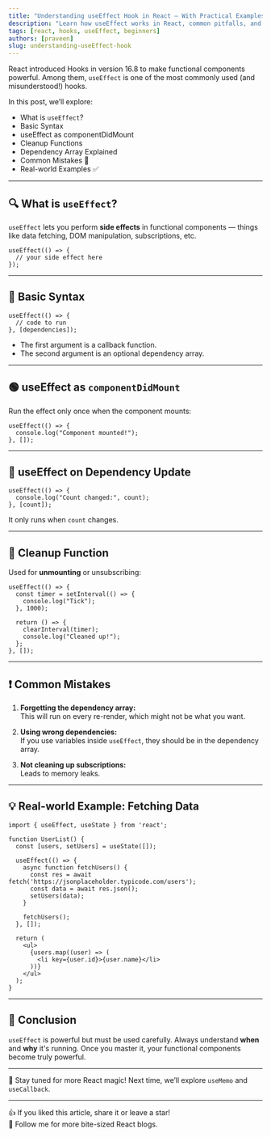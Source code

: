 ```yaml
---
title: "Understanding useEffect Hook in React — With Practical Examples 🚀"
description: "Learn how useEffect works in React, common pitfalls, and how to use it like a pro with real-world examples."
tags: [react, hooks, useEffect, beginners]
authors: [praveen]
slug: understanding-useEffect-hook
---
```


React introduced Hooks in version 16.8 to make functional components powerful. Among them, `useEffect` is one of the most commonly used (and misunderstood!) hooks.

<!-- truncate -->

In this post, we’ll explore:

- What is `useEffect`?
- Basic Syntax
- useEffect as componentDidMount
- Cleanup Functions
- Dependency Array Explained
- Common Mistakes 🚫
- Real-world Examples ✅

---

## 🔍 What is `useEffect`?

`useEffect` lets you perform **side effects** in functional components — things like data fetching, DOM manipulation, subscriptions, etc.

```tsx
useEffect(() => {
  // your side effect here
});
```

---

## 📘 Basic Syntax

```tsx
useEffect(() => {
  // code to run
}, [dependencies]);
```

- The first argument is a callback function.
- The second argument is an optional dependency array.

---

## 🟢 useEffect as `componentDidMount`

Run the effect only once when the component mounts:

```tsx
useEffect(() => {
  console.log("Component mounted!");
}, []);
```

---

## 🔁 useEffect on Dependency Update

```tsx
useEffect(() => {
  console.log("Count changed:", count);
}, [count]);
```

It only runs when `count` changes.

---

## 🧹 Cleanup Function

Used for **unmounting** or unsubscribing:

```tsx
useEffect(() => {
  const timer = setInterval(() => {
    console.log("Tick");
  }, 1000);

  return () => {
    clearInterval(timer);
    console.log("Cleaned up!");
  };
}, []);
```

---

## ❗ Common Mistakes

1. **Forgetting the dependency array:**  
   This will run on every re-render, which might not be what you want.

2. **Using wrong dependencies:**  
   If you use variables inside `useEffect`, they should be in the dependency array.

3. **Not cleaning up subscriptions:**  
   Leads to memory leaks.

---

## 💡 Real-world Example: Fetching Data

```tsx
import { useEffect, useState } from 'react';

function UserList() {
  const [users, setUsers] = useState([]);

  useEffect(() => {
    async function fetchUsers() {
      const res = await fetch('https://jsonplaceholder.typicode.com/users');
      const data = await res.json();
      setUsers(data);
    }

    fetchUsers();
  }, []);

  return (
    <ul>
      {users.map((user) => (
        <li key={user.id}>{user.name}</li>
      ))}
    </ul>
  );
}
```

---

## 🧠 Conclusion

`useEffect` is powerful but must be used carefully. Always understand **when** and **why** it's running. Once you master it, your functional components become truly powerful.

---

📝 Stay tuned for more React magic! Next time, we’ll explore `useMemo` and `useCallback`.

---

👍 If you liked this article, share it or leave a star!  
🔁 Follow me for more bite-sized React blogs.

